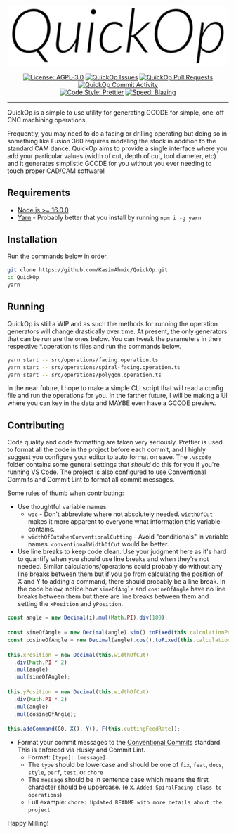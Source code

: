 <div align="center">
  <img src="./quick-op.svg" width="650" height="auto" alt='QuickOp Logo' />
</div>

<div align="center">

[![License: AGPL-3.0](https://img.shields.io/github/license/KasimAhmic/QuickOp)](https://github.com/KasimAhmic/QuickOp/blob/main/LICENSE)
[![QuickOp Issues](https://img.shields.io/github/issues/KasimAhmic/QuickOp)](https://github.com/KasimAhmic/QuickOp/issues)
[![QuickOp Pull Requests](https://img.shields.io/github/issues-pr/KasimAhmic/QuickOp)](https://github.com/KasimAhmic/QuickOp/pulls)
[![QuickOp Commit Activity](https://img.shields.io/github/commit-activity/w/KasimAhmic/QuickOp)](https://github.com/KasimAhmic/QuickOp/commits/main)
<br />
[![Code Style: Prettier](https://img.shields.io/badge/code_style-prettier-ff69b4.svg)](https://github.com/prettier/prettier)
[![Speed: Blazing](https://img.shields.io/badge/speed-blazing%20%F0%9F%94%A5-brightgreen.svg)](https://twitter.com/acdlite/status/974390255393505280)

</div>

---

QuickOp is a simple to use utility for generating GCODE for simple, one-off CNC machining operations.

Frequently, you may need to do a facing or drilling operating but doing so in something like Fusion 360 requires modeling the stock in addition to the standard CAM dance. QuickOp aims to provide a single interface where you add your particular values (width of cut, depth of cut, tool diameter, etc) and it generates simplistic GCODE for you without you ever needing to touch proper CAD/CAM software!

## Requirements

- [Node.js >= 16.0.0](https://nodejs.org/en/download/)
- [Yarn](https://classic.yarnpkg.com/lang/en/docs/install/) - Probably better that you install by running `npm i -g yarn`

## Installation

Run the commands below in order.

```bash
git clone https://github.com/KasimAhmic/QuickOp.git
cd QuickOp
yarn
```

## Running

QuickOp is still a WIP and as such the methods for running the operation generators will change drastically over time. At present, the only generators that can be run are the ones below. You can tweak the parameters in their respective *.operation.ts files and run the commands below.

```bash
yarn start -- src/operations/facing.operation.ts
yarn start -- src/operations/spiral-facing.operation.ts
yarn start -- src/operations/polygon.operation.ts
```

In the near future, I hope to make a simple CLI script that will read a config file and run the operations for you. In the farther future, I will be making a UI where you can key in the data and MAYBE even have a GCODE preview.

## Contributing

Code quality and code formatting are taken very seriously. Prettier is used to format all the code in the project before each commit, and I highly suggest you configure your editor to auto format on save. The `.vscode` folder contains some general settings that _should_ do this for you if you're running VS Code. The project is also configured to use Conventional Commits and Commit Lint to format all commit messages.

Some rules of thumb when contributing:

- Use thoughtful variable names
  - `woc` - Don't abbreviate where not absolutely needed. `widthOfCut` makes it more apparent to everyone what information this variable contains.
  - `widthOfCutWhenConventionalCutting` - Avoid "conditionals" in variable names. `conventionalWidthOfCut` would be better.
- Use line breaks to keep code clean. Use your judgment here as it's hard to quantify when you should use line breaks and when they're not needed. Similar calculations/operations could probably do without any line breaks between them but if you go from calculating the position of X and Y to adding a command, there should probably be a line break. In the code below, notice how `sineOfAngle` and `cosineOfAngle` have no line breaks between them but there are line breaks between them and setting the `xPosition` and `yPosition`.

```typescript
const angle = new Decimal(i).mul(Math.PI).div(180);

const sineOfAngle = new Decimal(angle).sin().toFixed(this.calculationPrecision);
const cosineOfAngle = new Decimal(angle).cos().toFixed(this.calculationPrecision);

this.xPosition = new Decimal(this.widthOfCut)
  .div(Math.PI * 2)
  .mul(angle)
  .mul(sineOfAngle);

this.yPosition = new Decimal(this.widthOfCut)
  .div(Math.PI * 2)
  .mul(angle)
  .mul(cosineOfAngle);

this.addCommand(G0, X(), Y(), F(this.cuttingFeedRate));
```

- Format your commit messages to the [Conventional Commits](https://www.conventionalcommits.org/en/v1.0.0/#summary) standard. This is enforced via Husky and Commit Lint.
  - Format: `[type]: [message]`
  - The `type` should be lowercase and should be one of `fix`, `feat`, `docs`, `style`, `perf`, `test`, or `chore`
  - The `message` should be in sentence case which means the first character should be uppercase. (e.x. `Added SpiralFacing class to operations`)
  - Full example: `chore: Updated README with more details about the project`

Happy Milling!
